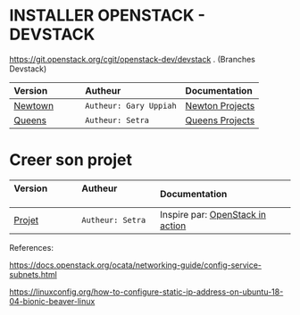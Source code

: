 # INSTALLER OPENSTACK - DEVSTACK 


https://git.openstack.org/cgit/openstack-dev/devstack . (Branches Devstack)

| Version              | Autheur                | Documentation                                                      |
|:---------------------|:-----------------------|:-------------------------------------------------------------------|
|[Newtown](./newton)   | `Autheur: Gary Uppiah` | [Newton Projects](https://docs.openstack.org/newton/projects.html) |
|[Queens](./queens)    | `Autheur: Setra`       | [Queens Projects](https://docs.openstack.org/queens/projects.html) |

# Creer son projet

| Version              | Autheur                | Documentation                                                      |
|:---------------------|:-----------------------|:-------------------------------------------------------------------|
|[Projet](./projet)    | `Autheur: Setra`       | Inspire par: [OpenStack in action](https://www.manning.com/books/openstack-in-action) |


References:

https://docs.openstack.org/ocata/networking-guide/config-service-subnets.html

https://linuxconfig.org/how-to-configure-static-ip-address-on-ubuntu-18-04-bionic-beaver-linux
